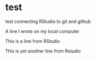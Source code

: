 # test
test connecting RStudio to git and github

A line I wrote on my local computer

This is a line from RStudio

This is yet another line from Rstudio